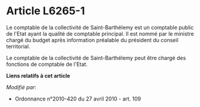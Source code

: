 # Article L6265-1

Le comptable de la collectivité de Saint-Barthélemy est un comptable public de l'Etat ayant la qualité de comptable
principal. Il est nommé par le ministre chargé du budget après information préalable du président du conseil territorial. 

Le comptable de la collectivité de Saint-Barthélemy peut être chargé des fonctions de comptable de l'Etat.

**Liens relatifs à cet article**

_Modifié par_:

  - Ordonnance n°2010-420  du 27 avril 2010 - art. 109
